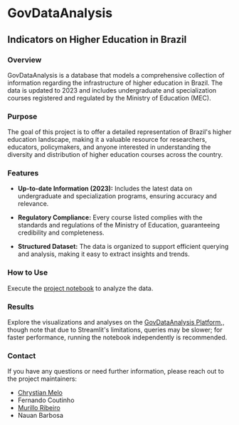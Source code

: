 # GovDataAnalysis

## Indicators on Higher Education in Brazil

### Overview

GovDataAnalysis is a database that models a comprehensive collection of information regarding the infrastructure of higher education in Brazil. The data is updated to 2023 and includes undergraduate and specialization courses registered and regulated by the Ministry of Education (MEC).

### Purpose

The goal of this project is to offer a detailed representation of Brazil's higher education landscape, making it a valuable resource for researchers, educators, policymakers, and anyone interested in understanding the diversity and distribution of higher education courses across the country.

### Features

- **Up-to-date Information (2023):** Includes the latest data on undergraduate and specialization programs, ensuring accuracy and relevance.
  
- **Regulatory Compliance:** Every course listed complies with the standards and regulations of the Ministry of Education, guaranteeing credibility and completeness.
  
- **Structured Dataset:** The data is organized to support efficient querying and analysis, making it easy to extract insights and trends.

### How to Use

Execute the [project notebook](https://github.com/ChrystianMelo/GovDataAnalysis/blob/main/Project.ipynb) to analyze the data.

### Results

Explore the visualizations and analyses on the [GovDataAnalysis Platform](https://govdataanalysis.streamlit.app/),, though note that due to Streamlit's limitations, queries may be slower; for faster performance, running the notebook independently is recommended.

### Contact

If you have any questions or need further information, please reach out to the project maintainers:

- [Chrystian Melo](https://github.com/chrystianmelo)
- Fernando Coutinho
- [Murillo Ribeiro](https://github.com/rbmuri)
- Nauan Barbosa
